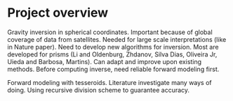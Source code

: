 # Project overview

Gravity inversion in spherical coordinates.
Important because of global coverage of data from satellites.
Needed for large scale interpretations (like in Nature paper).
Need to develop new algorithms for inversion.
Most are developed for prisms (Li and Oldenburg, Zhdanov, Silva Dias, Oliveira Jr, Uieda and Barbosa, Martins).
Can adapt and improve upon existing methods.
Before computing inverse, need reliable forward modeling first.

Forward modeling with tesseroids.
Literature investigate many ways of doing.
Using recursive division scheme to guarantee accuracy.

